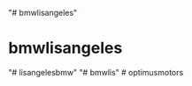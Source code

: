 "# bmwlisangeles" 
# bmwlisangeles
"# lisangelesbmw" 
"# bmwlis" 
#   o p t i m u s m o t o r s  
 